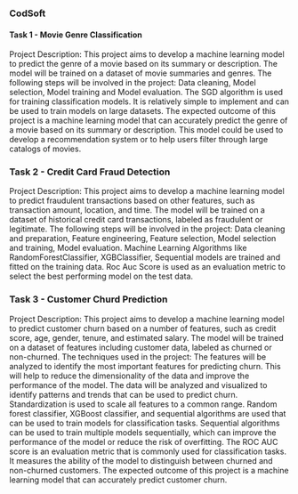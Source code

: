 ### CodSoft

#### Task 1 - Movie Genre Classification

Project Description:
This project aims to develop a machine learning model to predict the genre of a movie based on its summary or description. The model will be trained on a dataset of movie summaries and genres. The following steps will be involved in the project: Data cleaning, Model selection, Model training and Model evaluation.
The SGD algorithm is used for training classification models. It is relatively simple to implement and can be used to train models on large datasets.
The expected outcome of this project is a machine learning model that can accurately predict the genre of a movie based on its summary or description. This model could be used to develop a recommendation system or to help users filter through large catalogs of movies.

### Task 2 - Credit Card Fraud Detection

Project Description:
This project aims to develop a machine learning model to predict fraudulent transactions based on other features, such as transaction amount, location, and time. The model will be trained on a dataset of historical credit card transactions, labeled as fraudulent or legitimate. The following steps will be involved in the project: Data cleaning and preparation, Feature engineering, Feature selection, Model selection and training, Model evaluation.
Machine Learning Algorithms like RandomForestClassifier, XGBClassifier, Sequential models are trained and fitted on the training data. Roc Auc Score is used as an evaluation metric to select the best performing model on the test data. 

### Task 3 - Customer Churd Prediction

Project Description:
This project aims to develop a machine learning model to predict customer churn based on a number of features, such as credit score, age, gender, tenure, and estimated salary. The model will be trained on a dataset of features including customer data, labeled as churned or non-churned.
The techniques used in the project: The features will be analyzed to identify the most important features for predicting churn. This will help to reduce the dimensionality of the data and improve the performance of the model. The data will be analyzed and visualized to identify patterns and trends that can be used to predict churn. Standardization is used to scale all features to a common range.
Random forest classifier, XGBoost classifier, and sequential algorithms are used that can be used to train models for classification tasks. Sequential algorithms can be used to train multiple models sequentially, which can improve the performance of the model or reduce the risk of overfitting.
The ROC AUC score is an evaluation metric that is commonly used for classification tasks. It measures the ability of the model to distinguish between churned and non-churned customers.
The expected outcome of this project is a machine learning model that can accurately predict customer churn.

